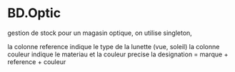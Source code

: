 # BD.Optic
gestion de stock pour un magasin optique,
on utilise singleton,

la colonne reference indique le type de la lunette (vue, soleil) 
la colonne couleur indique le materiau et la couleur precise
la designation = marque + reference + couleur

